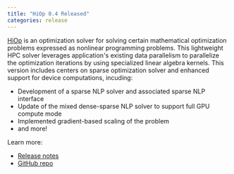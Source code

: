 ```yaml
---
title: "HiOp 0.4 Released"
categories: release
---
```


[HiOp](https://github.com/LLNL/hiop) is an optimization solver for solving certain mathematical optimization problems expressed as nonlinear programming problems. This lightweight HPC solver leverages application's existing data parallelism to parallelize the optimization iterations by using specialized linear algebra kernels. This version includes centers on sparse optimization solver and enhanced support for device computations, incuding:
- Development of a sparse NLP solver and associated sparse NLP interface
- Update of the mixed dense-sparse NLP solver to support full GPU compute mode
- Implemented gradient-based scaling of the problem
- and more!

Learn more:
- [Release notes](https://github.com/LLNL/hiop/releases/tag/v0.4)
- [GitHub repo](https://github.com/LLNL/hiop)
